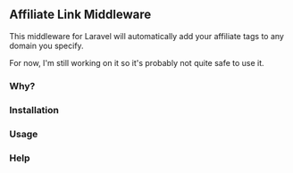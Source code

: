 ## Affiliate Link Middleware

This middleware for Laravel will automatically add your affiliate tags to any domain you specify.

For now, I'm still working on it so it's probably not quite safe to use it. 

### Why?

### Installation

### Usage

### Help

